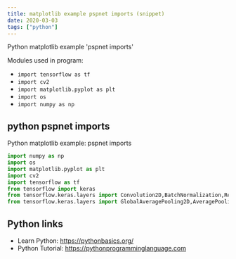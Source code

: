 ```yaml
---
title: matplotlib example pspnet imports (snippet)
date: 2020-03-03
tags: ["python"]
---
```

Python matplotlib example 'pspnet imports'


Modules used in program: 
* `import tensorflow as tf`
* `import cv2`
* `import matplotlib.pyplot as plt`
* `import os`
* `import numpy as np`

## python pspnet imports

Python matplotlib example: pspnet imports

```python
import numpy as np
import os
import matplotlib.pyplot as plt
import cv2
import tensorflow as tf
from tensorflow import keras
from tensorflow.keras.layers import Convolution2D,BatchNormalization,ReLU,LeakyReLU,Add,Activation
from tensorflow.keras.layers import GlobalAveragePooling2D,AveragePooling2D,UpSampling2D

```

## Python links

- Learn Python: https://pythonbasics.org/
- Python Tutorial: https://pythonprogramminglanguage.com
